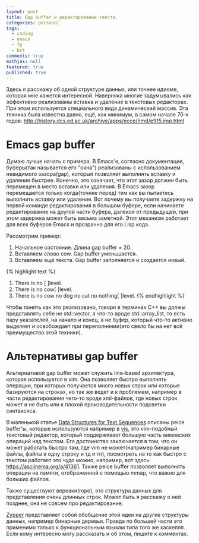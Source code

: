 ```yaml
---
layout: post
title: Gap buffer и редактирование текста.
categories: personal
tags: 
  - coding
  - emacs
  - fp
  - bst
comments: true
mathjax: null
featured: true
published: true
---
```


Здесь я расскажу об одной структуре данных, или точнее идиоме, которая мне
кажется интересной. Наверняка многие задумывались как эффективно реализованы
вставка и удаление в текстовых редакторах. При этом используется специального
вида динамический массив. Эта техника была известна давно, ещё, как минимум,
в самом начале 70-х годов: <a
href="http://history.dcs.ed.ac.uk/archive/apps/ecce/hmd/e915.imp.html">http://history.dcs.ed.ac.uk/archive/apps/ecce/hmd/e915.imp.html</a>

<!--excerpt-->

# Emacs gap buffer

Думаю лучше начать с примера. В Emacs'е, согласно документации, буферы(так
называется его "окна") реализованы с использованием невидимого зазора(gap),
который позволяет выполнять вставку и удаление быстрее. Конечно, это
означает, что этот зазор должен быть перемещен в место вставки или удаления.
В Emacs зазор перемещается только когда(точнее перед) тем как вы пытаетесь
выполнить вставку или удаление. Вот почему вы получаете задержку на первой
команде редактирования в большом буфере, если начинаете редактирование на
другой части буфера, далекой от предыдущей, при этом задержка может быть
весьма заметной. Этот механизм работает для всех буферов Emacs и прозрачно
для его Lisp кода.

Рассмотрим пример:

1. Начальное состояние. Длина gap buffer = 20.
2. Вставляем слово cow. Gap buffer уменьшается.
3. Вставляем ещё текста. Gap buffer заполняется и создается новый.

{% highlight text %}
1) There is no [                    ]level.
2) There is no cow[                 ]level.
3) There is no cow no dog no cat no nothing[                    ]level.
{% endhighlight %}

Чтобы понять как это реализовано, говоря в терминах C++ вы должы представлять
себе не std::vector, а что-то вроде std::array_list, то есть пару указателей,
на начало и конец, а не буфер, который что-то активно выделяет и освобождает
при переполнении(это свело бы на нет всё преимущество этой техники).

# Альтернативы gap buffer

Альтернативой gap buffer может служить line-based архитектура, которая
используется в vim. Она позволяет быстро выполнять операции, при которых
получается много новых строк или которые базируются на строках, но так же
ведет и к проблемам, например в части редактирования чего-то вроде
xml-файлов, где новых строк может и не быть или к плохой производительности
подсветки синтаксиса.

В маленькой статье <a
href="https://www.cs.unm.edu/~crowley/papers/sds.pdf">Data Structures for
Text Sequences</a> описаны peice buffer'ы, которые используются например в <a
href="https://github.com/martanne/vis">vis</a>, это vim-подобный текстовый
редактор, который поддерживает большую часть вимовских операций над текстом.
Его достоинство заключается в том, что он может работать быстро там, где vim
не может(например бинарные файлы, файлы в одну строку и тд и тп), посмотреть
на то как быстро с текстом работает это чудо можно, например, вот здесь: <a
href="https://asciinema.org/a/41361">https://asciinema.org/a/41361</a>. Также
peice buffer позволяет выполнять операции на памяти, отображенной с помощью
mmap, что важно для больших файлов. 

Также существуют веревки(rope), это
структура данных для представления очень длинных строк. Может быть я расскажу
о ней позднее, она не совсем про редактирование.

<a href="https://wiki.haskell.org/Zipper">Zypper</a> представляет собой
обобщение этой идеи на другие структуры данных, например бинарные деревья.
Правда по большей части это применимо только к функциональным языкам типа
того же хаскелля. Если кому интересно могу рассказать и об этом, пишите
к комментах.

